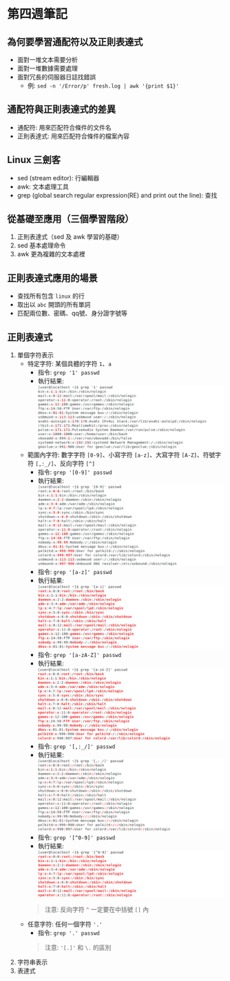 # 第四週筆記
## 為何要學習通配符以及正則表達式
* 面對一堆文本需要分析
* 面對一堆數據需要處理
* 面對冗長的伺服器日誌找錯誤
    + 例: `sed -n '/Error/p' fresh.log | awk '{print $1}'`
## 通配符與正則表達式的差異
* 通配符: 用來匹配符合條件的文件名
* 正則表達式: 用來匹配符合條件的檔案內容
## Linux 三劍客
* sed (stream editor): 行編輯器
* awk: 文本處理工具
* grep (global search regular expression(RE) and print out the line): 查找
## 從基礎至應用（三個學習階段）
1. 正則表達式（sed 及 awk 學習的基礎）
2. sed 基本處理命令
3. awk 更為複雜的文本處裡
## 正則表達式應用的場景
* 查找所有包含 `linux` 的行
* 取出以 `abc` 開頭的所有單詞
* 匹配兩位數、密碼、qq號、身分證字號等
## 正則表達式
1. 單個字符表示
    * 特定字符: 某個具體的字符 `1`、`a`
        * 指令: `grep '1' passwd`
        * 執行結果: 
         ![github](https://raw.githubusercontent.com/ChiaYuSu/linux107b/master/Week%204%20-%20Screenshot/grep%20'1'%20passwd.PNG?token=AZMvAIX6GuwlGz__TRvBBWxpCxTqXnqaks5ckotKwA%3D%3D)
    * 範圍內字符: 數字字符 `[0-9]`、小寫字符 `[a-z]`、大寫字符 `[A-Z]`、符號字符 `[,:_/]`、反向字符 `[^]`
        * 指令: `grep '[0-9]' passwd`
        * 執行結果: 
         ![github](https://raw.githubusercontent.com/ChiaYuSu/linux107b/master/Week%204%20-%20Screenshot/grep%20'%5B0-9%5D'%20passwd.PNG?token=AZMvAPqlzbEZeTYJ5qf06DIPIWt41rkRks5ckop_wA%3D%3D)
        * 指令: `grep '[a-z]' passwd`
        * 執行結果: 
         ![github](https://raw.githubusercontent.com/ChiaYuSu/linux107b/master/Week%204%20-%20Screenshot/grep%20'%5Ba-z%5D'%20passwd.PNG?token=AZMvAJ6vIS1YaMQpwyVJoX8Zt5rRdVNJks5ckormwA%3D%3D)
        * 指令: `grep '[a-zA-Z]' passwd`
        * 執行結果: 
         ![github](https://raw.githubusercontent.com/ChiaYuSu/linux107b/master/Week%204%20-%20Screenshot/grep%20'%5Ba-zA-Z%5D'%20passwd.PNG?token=AZMvALdIkVviBTziGxWHYGtt_zlnDAW1ks5ckor1wA%3D%3D)
        * 指令: `grep '[,:_/]' passwd`
        * 執行結果: 
         ![github](https://raw.githubusercontent.com/ChiaYuSu/linux107b/master/Week%204%20-%20Screenshot/grep%20'%5B%E7%AC%A6%E8%99%9F%5D'%20passwd.PNG?token=AZMvANAJNVouc3la-4e0NuBKd9GlXypuks5ckosEwA%3D%3D)
        * 指令: `grep '[^0-9]' passwd`
        * 執行結果: 
         ![github](https://raw.githubusercontent.com/ChiaYuSu/linux107b/master/Week%204%20-%20Screenshot/grep%20'%5B%5E0-9%5D'%20passwd.PNG?token=AZMvAKHs9gZ74XHmIXuA_L507zQhrPFYks5ckoscwA%3D%3D)
        > 注意: 反向字符 `^` 一定要在中括號 `[]` 內
    * 任意字符: 任何一個字符 `'.'`
        * 指令: `grep '.' passwd`
        > 注意: `'[.]'` 和 `\.` 的區別
2. 字符串表示
3. 表達式

